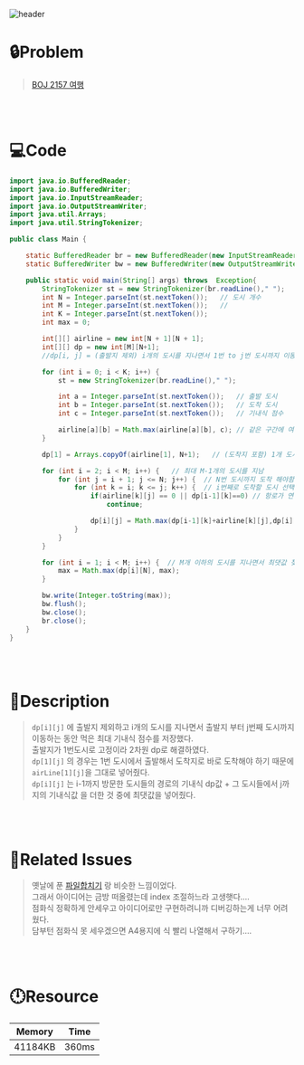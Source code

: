 ![header](https://capsule-render.vercel.app/api?type=waving&height=200&color=0:FF658D,100:FFCB32&text=BOJ%202157&fontColor=FFFFFF&fontAlign=80&fontAlignY=35&fontSize=50)

# **🔒Problem**

> [BOJ 2157 여행](https://www.acmicpc.net/problem/2157)

<br>
<br>

# **💻Code**

```java
import java.io.BufferedReader;
import java.io.BufferedWriter;
import java.io.InputStreamReader;
import java.io.OutputStreamWriter;
import java.util.Arrays;
import java.util.StringTokenizer;

public class Main {

    static BufferedReader br = new BufferedReader(new InputStreamReader(System.in));
    static BufferedWriter bw = new BufferedWriter(new OutputStreamWriter(System.out));

    public static void main(String[] args) throws  Exception{
        StringTokenizer st = new StringTokenizer(br.readLine()," ");
        int N = Integer.parseInt(st.nextToken());   // 도시 개수
        int M = Integer.parseInt(st.nextToken());   //
        int K = Integer.parseInt(st.nextToken());
        int max = 0;

        int[][] airline = new int[N + 1][N + 1];
        int[][] dp = new int[M][N+1];
        //dp[i, j] = (출발지 제외) i개의 도시를 지나면서 1번 to j번 도시까지 이동하는 동안 먹은 최대 기내식 점수 저장

        for (int i = 0; i < K; i++) {
            st = new StringTokenizer(br.readLine()," ");

            int a = Integer.parseInt(st.nextToken());   // 출발 도시
            int b = Integer.parseInt(st.nextToken());   // 도착 도시
            int c = Integer.parseInt(st.nextToken());   // 기내식 점수

            airline[a][b] = Math.max(airline[a][b], c); // 같은 구간에 여러개의 기내식이 들어올 수 있으므로 큰 것만 저장
        }

        dp[1] = Arrays.copyOf(airline[1], N+1);   // (도착지 포함) 1개 도시를 지나 도착하는 경우

        for (int i = 2; i < M; i++) {   // 최대 M-1개의 도시를 지남
            for (int j = i + 1; j <= N; j++) {  // N번 도시까지 도착 해야함
                for (int k = i; k <= j; k++) {  // i번째로 도착할 도시 선택
                    if(airline[k][j] == 0 || dp[i-1][k]==0) // 항로가 연결되지 않은 경우
                        continue;

                    dp[i][j] = Math.max(dp[i-1][k]+airline[k][j],dp[i][j]);
                }
            }
        }

        for (int i = 1; i < M; i++) {  // M개 이하의 도시를 지나면서 최댓값 찾기
            max = Math.max(dp[i][N], max);
        }

        bw.write(Integer.toString(max));
        bw.flush();
        bw.close();
        br.close();
    }
}
```

<br>
<br>

# **🔑Description**

> `dp[i][j]` 에 출발지 제외하고 i개의 도시를 지나면서 출발지 부터 j번째 도시까지 이동하는 동안 먹은 최대 기내식 점수를 저장했다.\
> 출발지가 1번도시로 고정이라 2차원 dp로 해결하였다.\
> `dp[1][j]` 의 경우는 1번 도시에서 출발해서 도착지로 바로 도착해야 하기 때문에 `airLine[1][j]`을 그대로 넣어줬다.\
> `dp[i][j]` 는 i-1까지 방문한 도시들의 경로의 기내식 dp값 + 그 도시들에서 j까지의 기내식값 을 더한 것 중에 최댓값을 넣어줬다.

<br>
<br>

# **📑Related Issues**

> 옛날에 푼 [파일합치기](https://www.acmicpc.net/problem/11066) 랑 비슷한 느낌이었다.\
> 그래서 아이디어는 금방 떠올렸는데 index 조절하느라 고생햇다....\
> 점화식 정확하게 안세우고 아이디어로만 구현하려니까 디버깅하는게 너무 어려웠다.\
> 담부턴 점화식 못 세우겠으면 A4용지에 식 빨리 나열해서 구하기....

<br>
<br>

# **🕛Resource**

| Memory  | Time  |
| ------- | ----- |
| 41184KB | 360ms |
